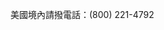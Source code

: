<Token xmlns:xlink="http://www.w3.org/1999/xlink">美國境內請撥電話：(800) 221-4792</Token>

<!--HONumber=May16_HO2-->


